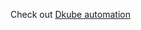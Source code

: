 Check out [Dkube automation](https://docs.google.com/document/d/1tXtAlP3zCeipNxGvxCDN-glhiZMIwdTfTY8gv3D5klo/edit)
